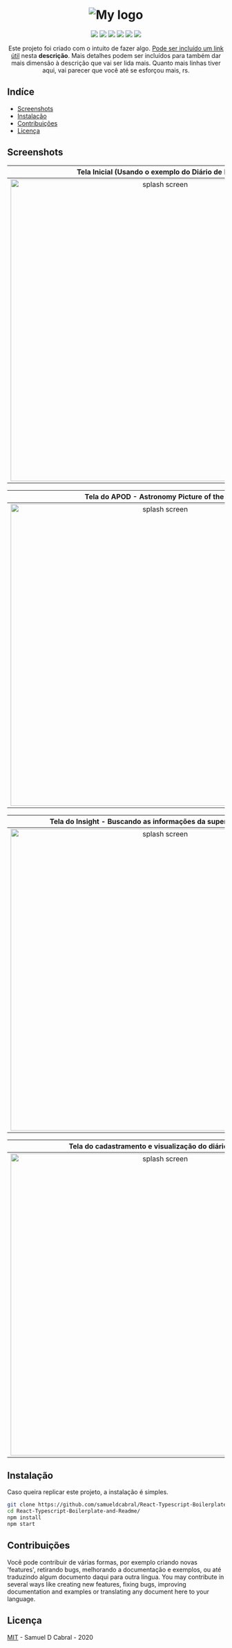 <h1 align="center">
  <br>
   <img src="https://i.imgur.com/e7MHKNR.jpg" alt="My logo"/>
  <br>
</h1>
<p align="center">   
 <a href="https://reactjs.org/"><img src="https://img.shields.io/badge/React-%5E16.13.1-brightgreen?style=plastic&logo=appveyor"></a>
 <a href="https://www.typescriptlang.org/"><img src="https://img.shields.io/badge/Typescript-%5E3.7.5-green?style=plastic&logo=appveyor"></a>
 <a href="https://github.com/axios/axios"><img src="https://img.shields.io/badge/Axios-%5E0.19.2-orange?style=plastic&logo=appveyor"></a>
 <a href="https://getbootstrap.com/"><img src="https://img.shields.io/badge/Bootstrap-%5E4.5.0-ff69b4?style=plastic&logo=appveyor"></a>
 <a href="mailto:samueldcabral@gmail.com"><img src="https://img.shields.io/badge/Email-Me!-lightgrey?style=plastic&logo=appveyor"></a>
 <a href="https://opensource.org/licenses/MIT"><img src="https://img.shields.io/badge/License-MIT-blue?style=plastic&logo=appveyor"></a>
</p>

<p align="center">
  Este projeto foi criado com o intuito de fazer algo. <a href="https://api.nasa.gov/">Pode ser incluído um link útil</a> nesta <strong>descrição</strong>. Mais detalhes podem ser incluídos para também dar mais dimensão à descrição que vai ser lida mais. Quanto mais linhas tiver aqui, vai parecer que você até se esforçou mais, rs.
</p>

## Indíce

- [Screenshots](#Screenshots)
- [Instalação](#Instalação)
- [Contribuições](#Contribuições)
- [Licença](#Licença)

<h2 id="Screenshots">Screenshots</h2>

|             Tela Inicial (Usando o exemplo do Diário de Bordo)              |
| :-------------------------------------------------------------------------: |
| <img src="https://i.imgur.com/MXoUDia.png" width="700" alt="splash screen"> |

|                 Tela do APOD - Astronomy Picture of the Day                 |
| :-------------------------------------------------------------------------: |
| <img src="https://i.imgur.com/iPYWYEw.png" width="700" alt="splash screen"> |

|      Tela do Insight - Buscando as informações da superfície de Marte       |
| :-------------------------------------------------------------------------: |
| <img src="https://i.imgur.com/3c37IQb.png" width="700" alt="splash screen"> |

|            Tela do cadastramento e visualização do diário (CRUD)            |
| :-------------------------------------------------------------------------: |
| <img src="https://i.imgur.com/pFFBXit.png" width="700" alt="splash screen"> |

## Instalação

Caso queira replicar este projeto, a instalação é simples.

```bash
git clone https://github.com/samueldcabral/React-Typescript-Boilerplate-and-Readme.git
cd React-Typescript-Boilerplate-and-Readme/
npm install
npm start
```

## Contribuições

Você pode contribuir de várias formas, por exemplo criando novas 'features', retirando bugs, melhorando a documentação e
exemplos, ou até traduzindo algum documento daqui para outra língua.
You may contribute in several ways like creating new features, fixing bugs, improving documentation and examples
or translating any document here to your language.

## Licença

[MIT](https://opensource.org/licenses/MIT) - Samuel D Cabral - 2020
